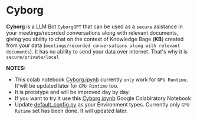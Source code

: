 # Cyborg

**Cyborg** is a LLM Bot `CyborgGPT` that can be used as a `secure` asistance in your meetings/recorded conversations along with relevant documents, giving you ability to chat on the context of Knowledge Bage (**KB**) created from your data (`meetings/recorded conversations along with relevant documents`). It has no ability to send your data over internet. That's why it is `secure/private/local`

**NOTES:**

- This colab notebook [Cyborg.ipynb](Cyborg.ipynb) currently `only` work for `GPU Runtime`. It'will be updated later for `CPU Rintime` too.
- It is prototype and will be improved day by day.
- If you want to try it use this [Cyborg.ipynb](Cyborg.ipynb) Google Colablratory Notebook
- Update [default_config.py](default_config.py) as your Environment types. Currently only `GPU Rutime` set has been done. It will updated later.
